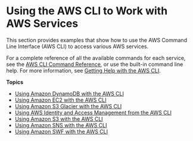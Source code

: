 # Using the AWS CLI to Work with AWS Services<a name="cli-chap-services"></a>

This section provides examples that show how to use the AWS Command Line Interface \(AWS CLI\) to access various AWS services\.

For a complete reference of all the available commands for each service, see the [AWS CLI Command Reference](https://docs.aws.amazon.com/cli/latest/reference/), or use the built\-in command line help\. For more information, see [Getting Help with the AWS CLI](cli-usage-help.md)\.

**Topics**
+ [Using Amazon DynamoDB with the AWS CLI](cli-services-dynamodb.md)
+ [Using Amazon EC2 with the AWS CLI](cli-services-ec2.md)
+ [Using Amazon S3 Glacier with the AWS CLI](cli-services-glacier.md)
+ [Using AWS Identity and Access Management from the AWS CLI](cli-services-iam.md)
+ [Using Amazon S3 with the AWS CLI](cli-services-s3.md)
+ [Using Amazon SNS with the AWS CLI](cli-services-sns.md)
+ [Using Amazon SWF with the AWS CLI](cli-services-swf.md)